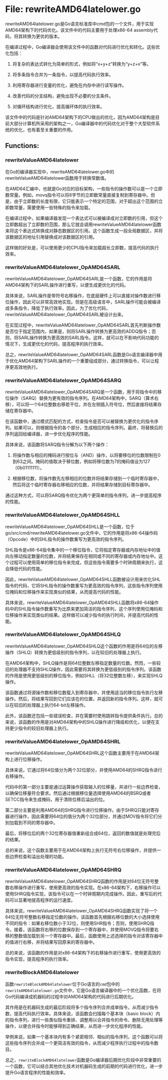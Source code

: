 # File: rewriteAMD64latelower.go

rewriteAMD64latelower.go是Go语言标准库中cmd包的一个文件，用于实现AMD64架构下的代码优化。该文件中的代码主要用于处理x86-64 assembly代码，将其转换为更优的版本。

在编译过程中，Go编译器会使用该文件中的函数对代码进行优化和转化。这些优化包括：

1. 将复杂的表达式转化为简单的形式，例如将“x+y+z”转换为“y+z+x”等。

2. 将多条指令合并为一条指令，以提高代码执行效率。

3. 利用寄存器进行变量的优化，避免在内存中进行读写操作。

4. 改善代码的分支结构，避免出现不必要的分支条件。

5. 对循环结构进行优化，提高循环体的执行效率。

该文件中的代码是针对AMD64架构下的CPU做出的优化，因为AMD64架构是目前大部分计算机所采用的架构之一，Go编译器中的代码优化对于整个大型软件系统的优化，也有着至关重要的作用。

## Functions:

### rewriteValueAMD64latelower

在Go的编译器实现中，rewriteAMD64latelower.go中的rewriteValueAMD64latelower函数用于转换常数值。

在AMD64汇编中，也就是Go对应的目标架构，一些指令的操作数可以是一个立即数常量。例如，movq指令可以将8字节的立即数常量直接复制到寄存器中。但是，由于立即数的长度有限，它只能表示一个特定的范围，对于超出这个范围的立即数常量，需要使用一些特殊的指令来加载。

在编译过程中，如果编译器发现一个表达式可以被编译成对立即数的引用，但这个立即数超出了立即数的范围，那么它就会调用rewriteValueAMD64latelower函数来将这个表达式转换成对静态数据区的引用。这个函数生成一段全局数据区，并将该数据区的地址引用替换成对该数据区的引用。

这样做的好处是，可以使用更少的CPU指令来加载超长立即数，提高代码的执行效率。



### rewriteValueAMD64latelower_OpAMD64SARL

rewriteValueAMD64latelower_OpAMD64SARL是一个函数，它的作用是将AMD64架构下的SARL操作进行重写，以便生成更优化的代码。

具体来说，SARL操作是带符号右移操作，在底层硬件上可以直接对操作数进行移位操作，因此可以非常高效地实现。但是在高级语言中，SARL操作可能会被编译成多条指令，降低了执行效率。因此，为了优化代码，rewriteValueAMD64latelower_OpAMD64SARL被设计出来。

在实现过程中，rewriteValueAMD64latelower_OpAMD64SARL首先判断操作数是否位于指定范围内，如果是，则将SARL操作转换为更高效的ADDQ指令；否则，将SARL操作转换为更高效的SARL指令。这样，就可以在不影响代码功能的情况下，生成更优化的代码，提高程序的执行效率。

总之，rewriteValueAMD64latelower_OpAMD64SARL函数是Go语言编译器中用于优化AMD64架构下SARL操作的一个重要组成部分，通过转换指令，可以让程序更高效地执行。



### rewriteValueAMD64latelower_OpAMD64SARQ

rewriteValueAMD64latelower_OpAMD64SARQ是一个函数，用于将指令中的移位操作（SARQ）替换为更有效的指令序列。在AMD64架构中，SARQ（算术右移），可以将一个64位整数右移若干位，并在左侧插入符号位，然后直接将结果存储在寄存器中。

在该函数中，通过模式匹配的方式，检查指令是否可以被替换为更优化的指令序列。如果可以，则根据指令的各个部分，生成相应的指令序列。最终，将替换后的序列返回给编译器，进一步优化程序的性能。

具体来说，该函数将SARQ指令分解为以下两个操作：

1. 将操作数与相应的掩码进行按位与（AND）操作，以将要移位的位数限制在0到63之间。掩码的值取决于移位数，例如将移位数为7的掩码值设为127（0b01111111）。

2. 根据移位数，将操作数先左移相应的位数并将结果存储到一个临时寄存器中，然后将这个临时寄存器右移相应的位数，并将结果存储到目标寄存器中。

通过这种方式，可以将SARQ指令优化为两个更简单的指令序列，进一步提高程序的性能。



### rewriteValueAMD64latelower_OpAMD64SHLL

rewriteValueAMD64latelower_OpAMD64SHLL是一个函数，位于go/src/cmd/rewriteAMD64latelower.go文件中，它的作用是将x86-64操作码（Opcode）中的SHL指令的操作数重写为更高效的指令序列。

SHL指令是x86-64指令集中的一个移位指令，它将指定寄存器或内存地址中的值向左移动指定数量的位数，并将结果保存在相同或不同的寄存器或内存地址中。这个过程可以使用简单的移位指令来完成，但这些指令需要多个时钟周期来执行，这会降低代码的性能。

因此，rewriteValueAMD64latelower_OpAMD64SHLL函数被设计用来优化SHL指令的代码，它将SHL指令的操作数重写为更高效的指令序列，这些指令序列使用位掩码和位移操作来实现类似的结果，从而提高代码的性能。

具体来说，rewriteValueAMD64latelower_OpAMD64SHLL函数将x86-64操作码中的SHL指令操作数重写为比原来更加简洁的指令序列，这个序列使用位掩码和位移操作来实现类似的结果。这样做可以减少指令的执行时间，并提高代码的性能。



### rewriteValueAMD64latelower_OpAMD64SHLQ

rewriteValueAMD64latelower_OpAMD64SHLQ这个函数的作用是将64位的左移操作（SHLQ）转换为更低级别的指令序列，以在较旧的处理器上执行。

在AMD64架构中，SHLQ操作是将64位整数左移指定数量的位数。然而，一些较旧的处理器不支持SHLQ操作，因此需要将其转换为更低级别的指令序列。该函数的作用是使用更低级别的移位指令，例如SHLL（将32位整数左移），来实现SHLQ操作。

该函数通过将源操作数和移位数载入到寄存器中，并使用适当的移位指令执行左移操作。然后，将结果写回到它们应该在的位置，并返回新的指令序列。这样，就可以在较旧的处理器上执行64-bit左移操作。

此外，该函数还包括一些错误检查，并在需要时使用跳转指令提供条件执行。总的来说，该函数的作用是对AMD64架构中的SHLQ操作进行降级和优化，以便在支持更少指令的较旧处理器上执行。



### rewriteValueAMD64latelower_OpAMD64SHRL

rewriteValueAMD64latelower_OpAMD64SHRL这个函数主要用于在AMD64架构上进行位移操作。

具体来说，它通过将64位值分为两个32位部分，并使用AMD64的SHRQ指令进行右移操作。

代码中的第一部分主要是通过运算操作获取输入的位移量，并进行一些边界检查，以确保位移量符合要求。然后通过根据移位量选择使用AMD64的BSRQ或者SETCC指令来生成掩码，用于清除位移后溢出的位。

第二部分主要是利用AMD64的SHRQ指令进行位移操作。由于SHRQ只能对寄存器进行操作，因此需要将64位的值分为两个32位部分，并通过MOV指令将它们分别加载到不同的寄存器中。

最后，将移位后的两个32位寄存器值重新组合成64位，返回的数值就是处理完后的结果。

总的来说，这个函数主要用于在AMD64架构上执行无符号右位移操作，并提供一些边界检查和溢出处理的功能。



### rewriteValueAMD64latelower_OpAMD64SHRQ

rewriteValueAMD64latelower_OpAMD64SHRQ函数的作用是对64位无符号整数右移操作进行重写，使用更高效的指令实现。在x86-64架构下，右移操作可以使用SHRQ指令实现，该指令可以在一个时钟周期内完成操作。因此，重写后的代码可以显著地提高程序的运行速度。

具体来说，rewriteValueAMD64latelower_OpAMD64SHRQ函数实现了将一个64位无符号整数右移指定位数的操作。该函数首先根据右移位数的大小选择使用不同的指令：如果右移位数小于32位，则使用SHR指令；否则，使用SHRQ指令。接着，该函数将右移的位数保存到一个寄存器中，并使用MOVQ指令将要右移的整数值加载到另一个寄存器中。最后，函数使用上述选择的指令对该寄存器中的值进行右移，并将结果写回原来的寄存器中。

总的来说，该函数的作用是对x86-64架构下的右移操作进行重写，使用更高效的指令实现，提高程序的执行效率。



### rewriteBlockAMD64latelower

函数`rewriteBlockAMD64latelower`位于Go语言的`cmd`包中的`rewriteAMD64latelower.go`文件中，它是Go语言编译器中的一个优化函数，在将Go代码编译成机器码的过程中对AMD64架构的代码进行后期优化。

其作用是在机器码生成的最后阶段将多个指令序列合并成单指令，从而减少指令数，提高代码执行效率。具体来说，该函数会扫描每个基本块（basic block）内的指令序列，进行一些类似指令重排、调整用以合并指令的命令、删除无用处理等操作，以便合并指令时能够得到正确结果，从而进一步优化程序的性能。

举例来说，如果一个基本块内有多个紧密相邻、相似的指令序列，这个函数可以将这些指令序列合并成一个更简洁有效的指令，从而减少程序执行过程中的指令数目。

总之，`rewriteBlockAMD64latelower`函数是Go编译器后期优化阶段中非常重要的一个函数，它可以结合其他优化技术对机器码生成的前期的代码进行优化，进一步提升Go语言程序的性能和效率。




